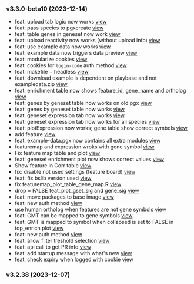 ### v3.3.0-beta10 (2023-12-14)

-  feat: upload tab logic now works [view](https://github.com/bigomics/omicsplayground/commit/6d9a1f91c0bf8802e36edfd449eca615e5723c23)
-  feat: pass species to pgxcreate [view](https://github.com/bigomics/omicsplayground/commit/695ffa519a53a58329a2f1e27eec25fd143c6e23)
-  feat: table genes in geneset now work [view](https://github.com/bigomics/omicsplayground/commit/ea7fba2417e618ee5848806daa391124dabc8a16)
-  feat: upload reactivity now works (without upload info) [view](https://github.com/bigomics/omicsplayground/commit/db3704a345319ac15e13b6ea9097717d805f6963)
-  feat: use example data now works [view](https://github.com/bigomics/omicsplayground/commit/6057a9ffa6265cca66e3fc23d7c125fdf608ec23)
-  feat: example data now triggers data preview [view](https://github.com/bigomics/omicsplayground/commit/5b8456803dbca515244a31057463a937ba0b93f7)
-  feat: modularize cookies [view](https://github.com/bigomics/omicsplayground/commit/b77428fe43ee595c5f2a0bbfb559e43e6c1c1a71)
-  feat: cookies for `login-code` auth method [view](https://github.com/bigomics/omicsplayground/commit/6abea518b0894656606f5233058f854e120858a6)
-  feat: makefile + headless [view](https://github.com/bigomics/omicsplayground/commit/ca2caae959c513d4b2ddf1856c635a9f484d5241)
-  feat: download example is dependent on playbase and not exampledata.zip [view](https://github.com/bigomics/omicsplayground/commit/2d02acebcb951f7c695f504d5c912b31fdc3500d)
-  feat: enrichment table now shows feature_id, gene_name and ortholog [view](https://github.com/bigomics/omicsplayground/commit/12f3fedd890c69249cc60e470de3cba54c7b9491)
-  feat: genes by geneset table now works on old pgx [view](https://github.com/bigomics/omicsplayground/commit/be437bdf1e30bc65c8ac016331c384f19b97ccdb)
-  feat: genes by geneset table now works [view](https://github.com/bigomics/omicsplayground/commit/9f621c58d3ced73db70dc0a31b01bb03aac095a1)
-  feat: geneset expression tab now works [view](https://github.com/bigomics/omicsplayground/commit/9fa6788dc1df9626dbf0b7f1471323fc94df1bfb)
-  feat: geneset expression tab now works for all species [view](https://github.com/bigomics/omicsplayground/commit/18adab99c622efad060be2629c013c8659115f7a)
-  feat: plotExpression now works; gene table show correct symbols [view](https://github.com/bigomics/omicsplayground/commit/a2930b9c3855a65155bbf4424f5c889f67c16583)
-  add feature [view](https://github.com/bigomics/omicsplayground/commit/6dc230278a107661af07bdc3265fe06cf49758b3)
-  feat: example-data.pgx now contains all extra modules [view](https://github.com/bigomics/omicsplayground/commit/7387499e38eb8126abe7e7ac6238882620454c33)
-  featuremap and expression wroks with gene symbol [view](https://github.com/bigomics/omicsplayground/commit/b56557da05d582488ca7134aea03235396d2a4f1)
-  Fix feature map table and plot [view](https://github.com/bigomics/omicsplayground/commit/f85e2d3cf62f35b888837c18f79940fb50f961d2)
-  feat: geneset enrichment plot now shows correct values [view](https://github.com/bigomics/omicsplayground/commit/1bf3d39c5129f0a47c5f8eecafddaef42ce3567f)
-  Show feature in Corr table [view](https://github.com/bigomics/omicsplayground/commit/04c572ae8cf61f903faf96e22462af1435438d6e)
-  fix: disable not used settings (feature board) [view](https://github.com/bigomics/omicsplayground/commit/950a57c3bf0170a2ff41992bedfee4d940f18526)
-  feat: fix bslib version used [view](https://github.com/bigomics/omicsplayground/commit/3875e05a54f2a6c68ec153b37ae88208f75bf322)
-  fix featuremap_plot_table_gene_map.R [view](https://github.com/bigomics/omicsplayground/commit/d1b41b09da979cf21192990e9c6caf8de6ecf7f1)
-  drop = FALSE feat_plot_gset_sig and gene_sig [view](https://github.com/bigomics/omicsplayground/commit/a6262b81f01ab56faf4a9ed8785b5ecfa3b78664)
-  feat: move packages to base image [view](https://github.com/bigomics/omicsplayground/commit/6bce790196a2e8f0c266b29e32b6934aa5cdf7da)
-  feat: new auth method [view](https://github.com/bigomics/omicsplayground/commit/2222033dd6f1b5e39c64bd3fad61a681e6f9f7b1)
-  use human ortholog when features are not gene symbols [view](https://github.com/bigomics/omicsplayground/commit/51028e477467860fc8dfe68ef1d7e06f5f289a8e)
-  feat: GMT can be mapped to gene symbols [view](https://github.com/bigomics/omicsplayground/commit/b875ad1d148d0ea1859c126297dbbadecb094a32)
-  feat: GMT is mapped to symbol when collapsed is set to FALSE in top_enrich plot [view](https://github.com/bigomics/omicsplayground/commit/9d4669a84f92c8d68fcbc234ea5a7af52ca5520c)
-  feat: new auth method [view](https://github.com/bigomics/omicsplayground/commit/12157a6897454c9b952821678f571db1f4c7b8b7)
-  feat: allow filter treshold selection [view](https://github.com/bigomics/omicsplayground/commit/87efa515bfdacf885894511b712d0fb0e0991c71)
-  feat: api call to get PR info [view](https://github.com/bigomics/omicsplayground/commit/8eb2c9a5fea3a15fabd1a73ce294dcb41520bc07)
-  feat: add startup message with what's new [view](https://github.com/bigomics/omicsplayground/commit/8e76e60e9e4e1d1bbeaa5fd12abc35468d550d79)
-  feat: check expiry when logged with cookie [view](https://github.com/bigomics/omicsplayground/commit/4682541793996f6f54a5fb78aa9bb6eaf4f95381)


### v3.2.38 (2023-12-07)



